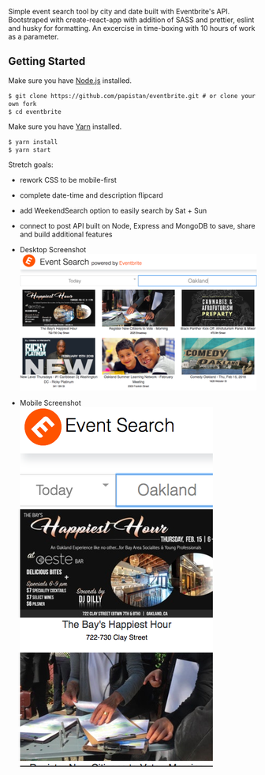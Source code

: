 Simple event search tool by city and date built with Eventbrite's API. Bootstraped with create-react-app with addition of SASS and prettier, eslint and husky for formatting. An excercise in time-boxing with 10 hours of work as a parameter. 

## Getting Started
Make sure you have [Node.js](http://nodejs.org/) installed.

```
$ git clone https://github.com/papistan/eventbrite.git # or clone your own fork
$ cd eventbrite
```
Make sure you have [Yarn](https://yarnpkg.com/lang/en/docs/install/) installed.
```
$ yarn install
$ yarn start
```

Stretch goals: 
- rework CSS to be mobile-first
- complete date-time and description flipcard
- add WeekendSearch option to easily search by Sat + Sun
- connect to post API built on Node, Express and MongoDB to save, share and build additional features

- Desktop Screenshot
![desktop screen shot](desktop.png "Desktop Screenshot")

- Mobile Screenshot
![mobile screen shot](mobile.png "Mobile Screenshot")

